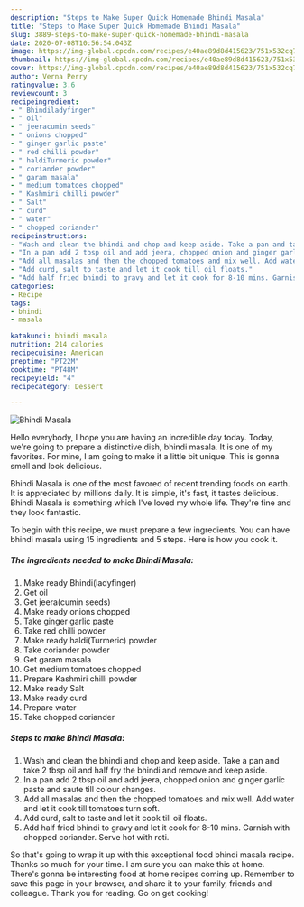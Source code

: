 ```yaml
---
description: "Steps to Make Super Quick Homemade Bhindi Masala"
title: "Steps to Make Super Quick Homemade Bhindi Masala"
slug: 3889-steps-to-make-super-quick-homemade-bhindi-masala
date: 2020-07-08T10:56:54.043Z
image: https://img-global.cpcdn.com/recipes/e40ae89d8d415623/751x532cq70/bhindi-masala-recipe-main-photo.jpg
thumbnail: https://img-global.cpcdn.com/recipes/e40ae89d8d415623/751x532cq70/bhindi-masala-recipe-main-photo.jpg
cover: https://img-global.cpcdn.com/recipes/e40ae89d8d415623/751x532cq70/bhindi-masala-recipe-main-photo.jpg
author: Verna Perry
ratingvalue: 3.6
reviewcount: 3
recipeingredient:
- " Bhindiladyfinger"
- " oil"
- " jeeracumin seeds"
- " onions chopped"
- " ginger garlic paste"
- " red chilli powder"
- " haldiTurmeric powder"
- " coriander powder"
- " garam masala"
- " medium tomatoes chopped"
- " Kashmiri chilli powder"
- " Salt"
- " curd"
- " water"
- " chopped coriander"
recipeinstructions:
- "Wash and clean the bhindi and chop and keep aside. Take a pan and take 2 tbsp oil and half fry the bhindi and remove and keep aside."
- "In a pan add 2 tbsp oil and add jeera, chopped onion and ginger garlic paste and saute till colour changes."
- "Add all masalas and then the chopped tomatoes and mix well. Add water and let it cook till tomatoes turn soft."
- "Add curd, salt to taste and let it cook till oil floats."
- "Add half fried bhindi to gravy and let it cook for 8-10 mins. Garnish with chopped coriander. Serve hot with roti."
categories:
- Recipe
tags:
- bhindi
- masala

katakunci: bhindi masala 
nutrition: 214 calories
recipecuisine: American
preptime: "PT22M"
cooktime: "PT48M"
recipeyield: "4"
recipecategory: Dessert

---
```



![Bhindi Masala](https://img-global.cpcdn.com/recipes/e40ae89d8d415623/751x532cq70/bhindi-masala-recipe-main-photo.jpg)

Hello everybody, I hope you are having an incredible day today. Today, we're going to prepare a distinctive dish, bhindi masala. It is one of my favorites. For mine, I am going to make it a little bit unique. This is gonna smell and look delicious.



Bhindi Masala is one of the most favored of recent trending foods on earth. It is appreciated by millions daily. It is simple, it's fast, it tastes delicious. Bhindi Masala is something which I've loved my whole life. They're fine and they look fantastic.


To begin with this recipe, we must prepare a few ingredients. You can have bhindi masala using 15 ingredients and 5 steps. Here is how you cook it.

<!--inarticleads1-->

##### The ingredients needed to make Bhindi Masala:

1. Make ready  Bhindi(ladyfinger)
1. Get  oil
1. Get  jeera(cumin seeds)
1. Make ready  onions chopped
1. Take  ginger garlic paste
1. Take  red chilli powder
1. Make ready  haldi(Turmeric) powder
1. Take  coriander powder
1. Get  garam masala
1. Get  medium tomatoes chopped
1. Prepare  Kashmiri chilli powder
1. Make ready  Salt
1. Make ready  curd
1. Prepare  water
1. Take  chopped coriander




<!--inarticleads2-->

##### Steps to make Bhindi Masala:

1. Wash and clean the bhindi and chop and keep aside. Take a pan and take 2 tbsp oil and half fry the bhindi and remove and keep aside.
1. In a pan add 2 tbsp oil and add jeera, chopped onion and ginger garlic paste and saute till colour changes.
1. Add all masalas and then the chopped tomatoes and mix well. Add water and let it cook till tomatoes turn soft.
1. Add curd, salt to taste and let it cook till oil floats.
1. Add half fried bhindi to gravy and let it cook for 8-10 mins. Garnish with chopped coriander. Serve hot with roti.




So that's going to wrap it up with this exceptional food bhindi masala recipe. Thanks so much for your time. I am sure you can make this at home. There's gonna be interesting food at home recipes coming up. Remember to save this page in your browser, and share it to your family, friends and colleague. Thank you for reading. Go on get cooking!
